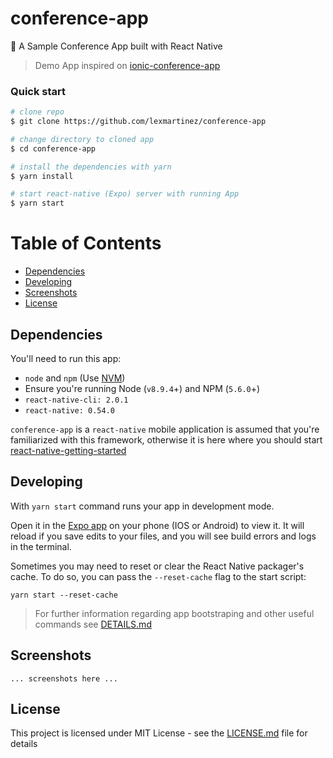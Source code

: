 # conference-app

:circus_tent: A Sample Conference App built with React Native

> Demo App inspired on [ionic-conference-app](https://github.com/ionic-team/ionic-conference-app)

### Quick start

```bash
# clone repo
$ git clone https://github.com/lexmartinez/conference-app

# change directory to cloned app
$ cd conference-app

# install the dependencies with yarn
$ yarn install

# start react-native (Expo) server with running App
$ yarn start
```

# Table of Contents

* [Dependencies](#dependencies)
* [Developing](#developing)
* [Screenshots](#screenshots)
* [License](#license)


 ## Dependencies
 
 You'll need to run this app:
 * `node` and `npm` (Use [NVM](https://github.com/creationix/nvm))
 * Ensure you're running Node (`v8.9.4`+) and NPM (`5.6.0`+)
 * `react-native-cli: 2.0.1`
 * `react-native: 0.54.0`
 
  `conference-app` is a `react-native` mobile application is assumed that you're familiarized with this framework, otherwise it is here where you should start [react-native-getting-started](https://facebook.github.io/react-native/docs/getting-started.html#content)

## Developing
  
With `yarn start` command runs your app in development mode.

Open it in the [Expo app](https://expo.io) on your phone (IOS or Android) to view it. It will reload if you save edits to your files, and you will see build errors and logs in the terminal.

Sometimes you may need to reset or clear the React Native packager's cache. To do so, you can pass the `--reset-cache` flag to the start script:

```
yarn start --reset-cache
```

> For further information regarding app bootstraping and other useful commands see [DETAILS.md](https://github.com/lexmartinez/conference-app/blob/master/DETAILS.md)

## Screenshots

`... screenshots here ...`

## License

This project is licensed under MIT License - see the [LICENSE.md](https://github.com/lexmartinez/conference-app/blob/master/LICENSE.md) file for details